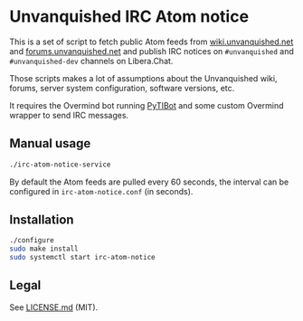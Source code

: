 Unvanquished IRC Atom notice
============================

This is a set of script to fetch public Atom feeds from [wiki.unvanquished.net](https://wiki.unvanquished.net) and [forums.unvanquished.net](https://forums.unvanquished.net) and publish IRC notices on `#unvanquished` and `#unvanquished-dev` channels on Libera.Chat.

Those scripts makes a lot of assumptions about the Unvanquished wiki, forums, server system configuration, software versions, etc.

It requires the Overmind bot running [PyTIBot](https://github.com/DefaultUser/PyTIBot) and some custom Overmind wrapper to send IRC messages.

## Manual usage

```sh
./irc-atom-notice-service
```

By default the Atom feeds are pulled every 60 seconds, the interval can be configured in `irc-atom-notice.conf` (in seconds).

## Installation

```sh
./configure
sudo make install
sudo systemctl start irc-atom-notice
```

## Legal

See [LICENSE.md](LICENSE.md) (MIT).
